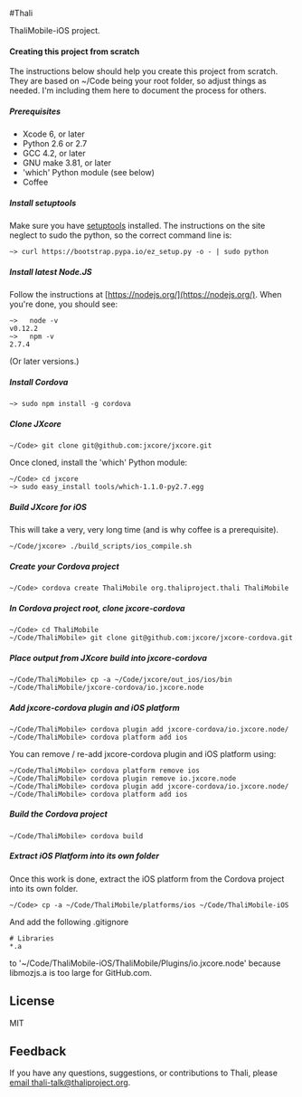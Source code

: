 #Thali

ThaliMobile-iOS project.

#### Creating this project from scratch
The instructions below should help you create this project from scratch. They are based 
on ~/Code being your root folder, so adjust things as needed. I'm including them here to
document the process for others. 

##### Prerequisites
* Xcode 6, or later
* Python 2.6 or 2.7
* GCC 4.2, or later
* GNU make 3.81, or later
* 'which' Python module (see below)
* Coffee

##### Install setuptools
Make sure you have [setuptools](https://pypi.python.org/pypi/setuptools) installed. The 
instructions on the site neglect to sudo the python, so the correct command line is:
```
~> curl https://bootstrap.pypa.io/ez_setup.py -o - | sudo python
```

##### Install latest Node.JS
Follow the instructions at [https://nodejs.org/](https://nodejs.org/). When you're done, you should see:
```
~>   node -v
v0.12.2
~>   npm -v
2.7.4
```
(Or later versions.)

##### Install Cordova
```
~> sudo npm install -g cordova
```

##### Clone JXcore
```
~/Code> git clone git@github.com:jxcore/jxcore.git
```
Once cloned, install the 'which' Python module:
```
~/Code> cd jxcore
~> sudo easy_install tools/which-1.1.0-py2.7.egg
```

##### Build JXcore for iOS
This will take a very, very long time (and is why coffee is a prerequisite).     
```
~/Code/jxcore> ./build_scripts/ios_compile.sh
```

##### Create your Cordova project
```
~/Code> cordova create ThaliMobile org.thaliproject.thali ThaliMobile
```

##### In Cordova project root, clone jxcore-cordova
```
~/Code> cd ThaliMobile
~/Code/ThaliMobile> git clone git@github.com:jxcore/jxcore-cordova.git
```

##### Place output from JXcore build into jxcore-cordova
```
~/Code/ThaliMobile> cp -a ~/Code/jxcore/out_ios/ios/bin ~/Code/ThaliMobile/jxcore-cordova/io.jxcore.node
```

##### Add jxcore-cordova plugin and iOS platform
```
~/Code/ThaliMobile> cordova plugin add jxcore-cordova/io.jxcore.node/
~/Code/ThaliMobile> cordova platform add ios
```
You can remove / re-add jxcore-cordova plugin and iOS platform using:
```
~/Code/ThaliMobile> cordova platform remove ios
~/Code/ThaliMobile> cordova plugin remove io.jxcore.node
~/Code/ThaliMobile> cordova plugin add jxcore-cordova/io.jxcore.node/
~/Code/ThaliMobile> cordova platform add ios
```

##### Build the Cordova project
```
~/Code/ThaliMobile> cordova build
```

##### Extract iOS Platform into its own folder
Once this work is done, extract the iOS platform from the Cordova project into its own folder.
```
~/Code> cp -a ~/Code/ThaliMobile/platforms/ios ~/Code/ThaliMobile-iOS
```

And add the following .gitignore
```
# Libraries
*.a
```

to '~/Code/ThaliMobile-iOS/ThaliMobile/Plugins/io.jxcore.node' because libmozjs.a is too large for GitHub.com.

License
-------
MIT

Feedback
--------
If you have any questions, suggestions, or contributions to Thali, please [email thali-talk@thaliproject.org](mailto:thali-talk@thaliproject.org).